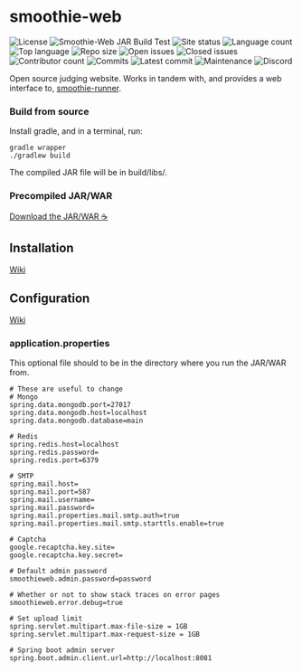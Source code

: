 # smoothie-web
![License](https://img.shields.io/github/license/BayviewComputerClub/smoothie-web)
![Smoothie-Web JAR Build Test](https://github.com/BayviewComputerClub/smoothie-web/workflows/Smoothie-Web%20JAR%20Build/badge.svg)
![Site status](https://img.shields.io/website?down_message=offline&label=site%20status&logo=data%3Aimage%2Fpng%3Bbase64%2CiVBORw0KGgoAAAANSUhEUgAAABgAAAAYCAYAAADgdz34AAAABGdBTUEAALGPC%2FxhBQAAACBjSFJNAAB6JgAAgIQAAPoAAACA6AAAdTAAAOpgAAA6mAAAF3CculE8AAAABmJLR0QA%2FwD%2FAP%2BgvaeTAAAAB3RJTUUH5AIQDzEB0d6H0gAAAsVJREFUSMedlctvTVEYxX%2Ffvue2Gq8WVUIPiUeQCE0qCDEhREq82ogOGGjNGDEx8G8w6EzCpNFEhaSJRyREIjEgTBC0JvQhXmn1nrOXwb3q3OvcR%2BzZ%2Fda%2B%2B7e%2FtfbexygZ42EvBnUx6hbaBTQCHw0bMHgIxIuG%2B6h1WBoAaIrxdwVtCemTwYVfxFdnEdBcI8Sll2Up8BbBpXoy64Rq7qAMwASpq6wGTuQQo2HP%2FwGcGQ77mcFdzGDdBteSMMGhLG5JrV1YJbGwy%2FUeDQHLC%2BWcwSnB9QxGtcBdJdGAwOy1wYNEOSvodFh9LV1UBARmTMtHYA8ozmSX0KZaTKoIiBCLgwYDbSyxcxFweApfNeyKAAnGoqmVgo5%2FNDg4C7esmk1lAeNhLx4htB9YlTJlHbBbwFhr%2BS7KAoTIYPOATtJPWyDocliDr3AWUwET4ZnC7tkq2FLsTNHYIdRGBZtSAR5PHc4JdQFzEtIL4E3idxNw9FXwrWzYqQABObRGsC9ZN%2Bgz6C%2BZ27EhmheWC%2FsfwHjYS5Q36AAQJqQR4I5hg8DXRH0tsFfAaOvp6gCPyOIWAMdKpPsOe2fw3OBpco3CzZ6ddhSKABMrehHCw07B5oT0y2AgRnGEfgA3S9bZJtSeZlJQtHuJwFwQyXcBDQnpJfDIAJff5pDQcMLC%2BcDxAPf4y4ozkWdaELDwQ19xBwJiaYNgd0m4t2M0alj%2BAcS9KXkAEZyI8AM5%2BXNZ6mbMmgGMhz1M58M9BCxN5g4MZjCah%2FsIFJAjjg27AUwl5jXmnxRtt8TFnAF4oA7XIjhSYuMTw15Y4T%2BNI1dw%2BU7uGdyiyggARpadRHkr2g2aBZ8L1gjo92gy6WW9yzLpp78bdh40AexR%2FkIGYF8xm7ncQWGhQnh6Bnb4r4w3eAsUfbnmvr8MwFjY88HhzgotB%2BYLnGETHvwfl34Ds4MB62QXRNAAAAAldEVYdGRhdGU6Y3JlYXRlADIwMjAtMDItMTZUMTU6NDk6MDEtMDU6MDAnA9ASAAAAJXRFWHRkYXRlOm1vZGlmeQAyMDIwLTAyLTE2VDE1OjQ5OjAxLTA1OjAwVl5orgAAAABJRU5ErkJggg%3D%3D&up_message=online&url=https%3A%2F%2Fsmoothie.bayview.club)
![Language count](https://img.shields.io/github/languages/count/BayviewComputerClub/smoothie-web)
![Top language](https://img.shields.io/github/languages/top/BayviewComputerClub/smoothie-web)
![Repo size](https://img.shields.io/github/repo-size/BayviewComputerClub/smoothie-web)
![Open issues](https://img.shields.io/github/issues-raw/BayviewComputerClub/smoothie-web)
![Closed issues](https://img.shields.io/github/issues-closed-raw/BayviewComputerClub/smoothie-web)
![Contributor count](https://img.shields.io/github/contributors/BayviewComputerClub/smoothie-web)
![Commits](https://img.shields.io/github/commit-activity/w/BayviewComputerClub/smoothie-web?label=commits)
![Latest commit](https://img.shields.io/github/last-commit/BayviewComputerClub/smoothie-web)
![Maintenance](https://img.shields.io/maintenance/yes/2020)
![Discord](https://img.shields.io/discord/642159962587529237?color=%23e91e63&label=Discord&logo=Discord)

Open source judging website. Works in tandem with, and provides a web interface to, [smoothie-runner](https://github.com/BayviewComputerClub/smoothie-runner).

### Build from source
Install gradle, and in a terminal, run:

```shell script
gradle wrapper
./gradlew build
 ```
The compiled JAR file will be in build/libs/.

### Precompiled JAR/WAR
[Download the JAR/WAR :coffee:](https://github.com/BayviewComputerClub/smoothie-web/actions?query=workflow%3A%22Smoothie-Web+Build%22)

## Installation
[Wiki](https://github.com/BayviewComputerClub/smoothie-web/wiki/Installation)

## Configuration
[Wiki](https://github.com/BayviewComputerClub/smoothie-web/wiki/Configuration)

### application.properties
This optional file should to be in the directory where you run the JAR/WAR from.

```
# These are useful to change
# Mongo
spring.data.mongodb.port=27017
spring.data.mongodb.host=localhost
spring.data.mongodb.database=main

# Redis
spring.redis.host=localhost
spring.redis.password=
spring.redis.port=6379

# SMTP
spring.mail.host=
spring.mail.port=587
spring.mail.username=
spring.mail.password=
spring.mail.properties.mail.smtp.auth=true
spring.mail.properties.mail.smtp.starttls.enable=true

# Captcha
google.recaptcha.key.site=
google.recaptcha.key.secret=

# Default admin password
smoothieweb.admin.password=password

# Whether or not to show stack traces on error pages
smoothieweb.error.debug=true

# Set upload limit
spring.servlet.multipart.max-file-size = 1GB
spring.servlet.multipart.max-request-size = 1GB

# Spring boot admin server
spring.boot.admin.client.url=http://localhost:8081
```
